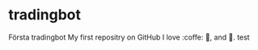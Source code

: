 # tradingbot
Första tradingbot
My first repositry on GitHub
I love :coffe: :pizza:, and :dancer:.
test
